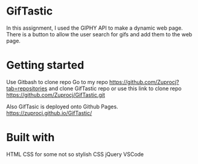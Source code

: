 # GifTastic

In this assignment, I used the GIPHY API to make a dynamic web page. There is a button to allow the user search for gifs and add them to the web page. 

# Getting started

Use Gitbash to clone repo
Go to my repo https://github.com/Zuprocj?tab=repositories and clone GifTastic repo 
or use this link to clone repo  
https://github.com/Zuprocj/GifTastic.git

Also GifTasic is deployed onto Github Pages.
https://zuprocj.github.io/GifTastic/


# Built with
HTML
CSS for some not so stylish CSS
jQuery
VSCode